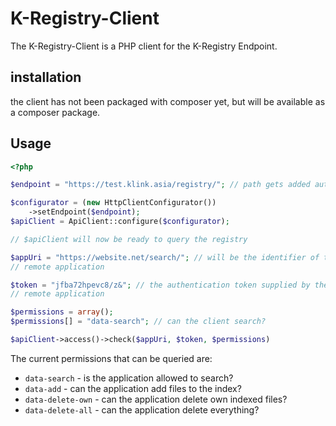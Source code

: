 # K-Registry-Client

The K-Registry-Client is a PHP client for the K-Registry Endpoint.

## installation
the client has not been packaged with composer yet, but will be available
as a composer package.

## Usage
```php
<?php

$endpoint = "https://test.klink.asia/registry/"; // path gets added automatically

$configurator = (new HttpClientConfigurator())
    ->setEndpoint($endpoint);
$apiClient = ApiClient::configure($configurator);

// $apiClient will now be ready to query the registry

$appUri = "https://website.net/search/"; // will be the identifier of the
// remote application

$token = "jfba72hpevc8/z&"; // the authentication token supplied by the
// remote application

$permissions = array();
$permissions[] = "data-search"; // can the client search?

$apiClient->access()->check($appUri, $token, $permissions)
```

The current permissions that can be queried are:
- `data-search` - is the application allowed to search?
- `data-add` - can the application add files to the index?
- `data-delete-own` - can the application delete own indexed files?
- `data-delete-all` - can the application delete everything?

